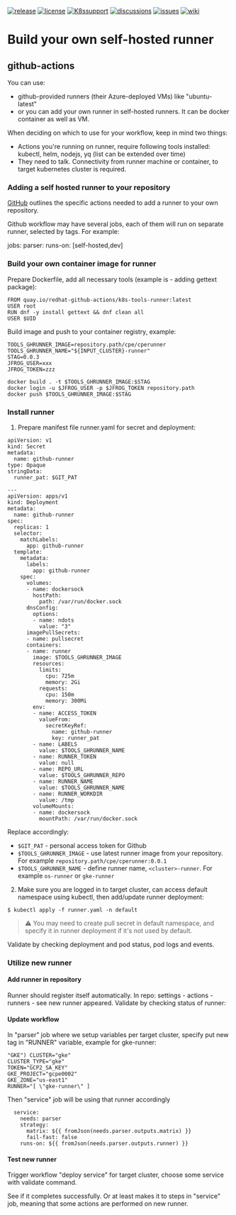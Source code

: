 [![release](https://flat.badgen.net/github/release/genesys/multicloud-services?color=pink)](https://github.com/genesys/multicloud-services/)
[![license](https://flat.badgen.net/github/license/genesys/multicloud-services?color=blue)](/LICENSE)
[![K8ssupport](https://flat.badgen.net/badge/supported%20K8s%20release/1.22/cyan)](https://all.docs.genesys.com/ReleaseNotes/Current/GenesysEngage-cloud/PrivateEdition)
[![discussions](https://img.shields.io/github/discussions/genesys/multicloud-services?style=flat-square&color=green)](https://github.com/genesys/multicloud-services/discussions)
[![issues](https://flat.badgen.net/github/open-issues/genesys/multicloud-services?color=purple)](https://github.com/genesys/multicloud-services/issues)
[![wiki](https://img.shields.io/badge/wiki-documentation-forestgreen?style=flat-square)](https://github.com/genesys/multicloud-services/wiki)
# Build your own self-hosted runner

## github-actions
You can use:

- github-provided runners (their Azure-deployed VMs) like "ubuntu-latest"
- or you can add your own runner in self-hosted runners. It can be docker container as well as VM.

When deciding on which to use for your workflow, keep in mind two things:

- Actions you're running on runner, require following tools installed: kubectl, helm, nodejs, yq (list can be extended over time)
- They need to talk. Connectivity from runner machine or container, to target kubernetes cluster is required.

### Adding a self hosted runner to your repository
[GitHub](https://docs.github.com/en/actions/hosting-your-own-runners/adding-self-hosted-runners#adding-a-self-hosted-runner-to-a-repository) outlines the specific actions needed to add a runner to your own repository.


Github workflow may have several jobs, each of them will run on separate runner, selected by tags. For example:

jobs:
  parser:
    runs-on: [self-hosted,dev]

### Build your own container image for runner

Prepare Dockerfile, add all necessary tools (example is - adding gettext package):
```
FROM quay.io/redhat-github-actions/k8s-tools-runner:latest
USER root
RUN dnf -y install gettext && dnf clean all
USER $UID
```
Build image and push to your container registry, example:
```
TOOLS_GHRUNNER_IMAGE=repository.path/cpe/cperunner
TOOLS_GHRUNNER_NAME="${INPUT_CLUSTER}-runner"
STAG=0.0.3
JFROG_USER=xxx
JFROG_TOKEN=zzz

docker build . -t $TOOLS_GHRUNNER_IMAGE:$STAG
docker login -u $JFROG_USER -p $JFROG_TOKEN repository.path
docker push $TOOLS_GHRUNNER_IMAGE:$STAG
```

### Install runner

1. Prepare manifest file runner.yaml for secret and deployment:
```
apiVersion: v1
kind: Secret
metadata:
  name: github-runner
type: Opaque
stringData:
  runner_pat: $GIT_PAT

---
apiVersion: apps/v1
kind: Deployment
metadata:
  name: github-runner
spec:
  replicas: 1
  selector:
    matchLabels:
      app: github-runner
  template:
    metadata:
      labels:
        app: github-runner
    spec:
      volumes:
      - name: dockersock
        hostPath:
          path: /var/run/docker.sock
      dnsConfig:
        options:
        - name: ndots
          value: "3"
      imagePullSecrets:
      - name: pullsecret
      containers:
      - name: runner
        image: $TOOLS_GHRUNNER_IMAGE
        resources:
          limits:
            cpu: 725m
            memory: 2Gi
          requests:
            cpu: 150m
            memory: 300Mi
        env:
        - name: ACCESS_TOKEN
          valueFrom:
            secretKeyRef:
              name: github-runner
              key: runner_pat
        - name: LABELS
          value: $TOOLS_GHRUNNER_NAME
        - name: RUNNER_TOKEN
          value: null
        - name: REPO_URL
          value: $TOOLS_GHRUNNER_REPO
        - name: RUNNER_NAME
          value: $TOOLS_GHRUNNER_NAME
        - name: RUNNER_WORKDIR
          value: /tmp
        volumeMounts:
        - name: dockersock
          mountPath: /var/run/docker.sock
```
Replace accordingly:
- `$GIT_PAT` - personal access token for Github
- `$TOOLS_GHRUNNER_IMAGE` - use latest runner image from your repository. For example `repository.path/cpe/cperunner:0.0.1`
- `$TOOLS_GHRUNNER_NAME` - define runner name, `<cluster>-runner`. For example `os-runner` or `gke-runner`

2. Make sure you are logged in to target cluster, can access default namespace using kubectl, then add/update runner deployment:

`$ kubectl apply -f runner.yaml -n default`

> ⚠ You may need to create pull secret in default namespace, and specify it in runner deployment if it's not used by default.

Validate by checking deployment and pod status, pod logs and events.


### Utilize new runner
#### Add runner in repository

Runner should register itself automatically. In repo: settings - actions - runners - see new runner appeared. 
Validate by checking status of runner:

#### Update workflow

In "parser" job where we setup variables per target cluster, specify put new tag in "RUNNER" variable, example for gke-runner:
```
"GKE") CLUSTER="gke"
CLUSTER_TYPE="gke"
TOKEN="GCP2_SA_KEY"
GKE_PROJECT="gcpe0002"
GKE_ZONE="us-east1"
RUNNER="[ \"gke-runner\" ]
```
Then "service" job will be using that runner accordingly
```
  service:
    needs: parser
    strategy:
      matrix: ${{ fromJson(needs.parser.outputs.matrix) }}
      fail-fast: false
    runs-on: ${{ fromJson(needs.parser.outputs.runner) }}
```

#### Test new runner

Trigger workflow "deploy service" for target cluster, choose some service with validate command.

See if it completes successfully. Or at least makes it to steps in "service" job, meaning that some actions are performed on new runner.
